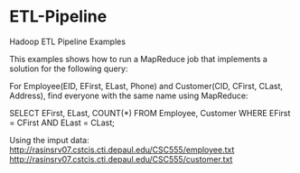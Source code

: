 # ETL-Pipeline
Hadoop ETL Pipeline Examples

This examples shows how to run a MapReduce job that implements a solution for the following query:


For Employee(EID, EFirst, ELast, Phone) and Customer(CID, CFirst, CLast, Address), find everyone with the same name using MapReduce:

SELECT EFirst, ELast, COUNT(*)
FROM Employee, Customer
WHERE EFirst = CFirst AND ELast = CLast;

Using the imput data:
http://rasinsrv07.cstcis.cti.depaul.edu/CSC555/employee.txt
http://rasinsrv07.cstcis.cti.depaul.edu/CSC555/customer.txt
